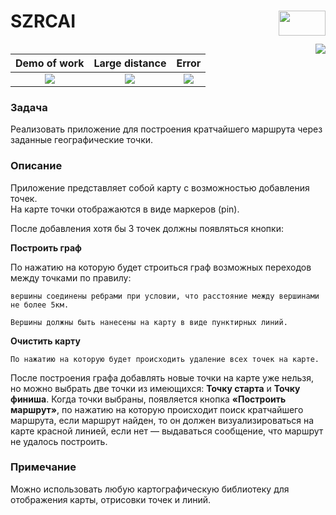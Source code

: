 <h1>SZRCAI<img src="https://hh.ru/employer-logo/1248485.png" width="75" height="40" align="right"></h1>

<img src="https://tinyurl.com/2p8kys3e" align="right">

|   Demo of work  | Large distance | Error |
|     :---:       |     :---:      |     :---:     |
| ![](https://media.giphy.com/media/rCVfCsn0WfotuB7PWA/giphy.gif) | ![](https://media.giphy.com/media/s5U47A0myx9Z3PJxEC/giphy.gif) | ![](https://media.giphy.com/media/67LTjap7OHrpvG9INw/giphy.gif) |

### Задача

Реализовать приложение для построения кратчайшего маршрута через заданные географические точки. 

### Описание

Приложение представляет собой карту с возможностью добавления точек.
<br/>На карте точки отображаются в виде маркеров (pin).

После добавления хотя бы 3 точек должны появляться кнопки:

**Построить граф**

По нажатию на которую будет строиться граф возможных переходов между точками по правилу:
```
вершины соединены ребрами при условии, что расстояние между вершинами не более 5км.
```
```
Вершины должны быть нанесены на карту в виде пунктирных линий.
```

**Очистить карту**
```
По нажатию на которую будет происходить удаление всех точек на карте.
```
После построения графа добавлять новые точки на карте уже нельзя, но можно выбрать две точки из имеющихся:
**Точку старта** и **Точку финиша**. Когда точки выбраны, появляется кнопка **«Построить маршрут»**, по нажатию на которую происходит поиск кратчайшего маршрута, если маршрут найден, то он должен визуализироваться на карте красной линией, если нет — выдаваться сообщение, что маршрут не удалось построить.

### Примечание
Можно использовать любую картографическую библиотеку для отображения карты, отрисовки точек и линий.
